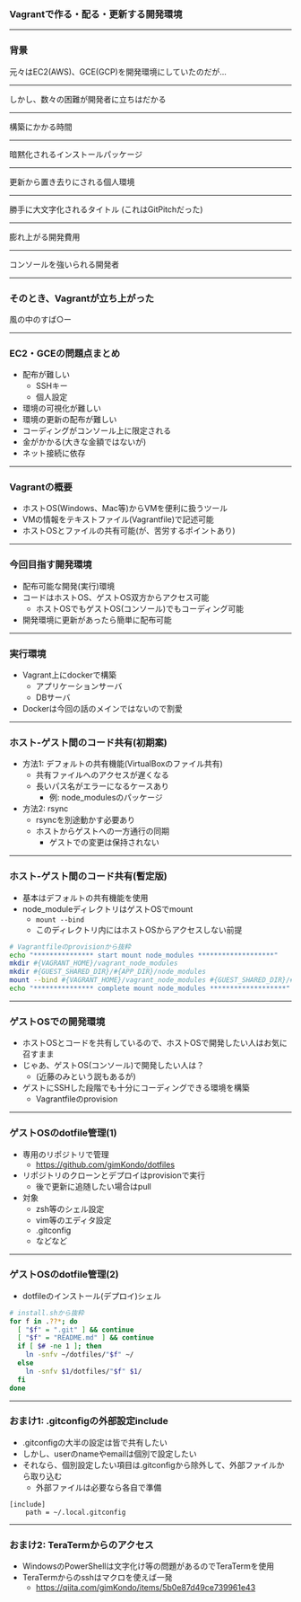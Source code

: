 ### Vagrantで作る・配る・更新する開発環境

---

### 背景

元々はEC2(AWS)、GCE(GCP)を開発環境にしていたのだが…

---

しかし、数々の困難が開発者に立ちはだかる

---

構築にかかる時間

---

暗黙化されるインストールパッケージ

---

更新から置き去りにされる個人環境

---

勝手に大文字化されるタイトル
(これはGitPitchだった)

---

膨れ上がる開発費用

---

コンソールを強いられる開発者

---

### そのとき、Vagrantが立ち上がった

風の中のすば○ー

---

### EC2・GCEの問題点まとめ

- 配布が難しい
    - SSHキー
    - 個人設定
- 環境の可視化が難しい
- 環境の更新の配布が難しい
- コーディングがコンソール上に限定される
- 金がかかる(大きな金額ではないが)
- ネット接続に依存

---

### Vagrantの概要

- ホストOS(Windows、Mac等)からVMを便利に扱うツール
- VMの情報をテキストファイル(Vagrantfile)で記述可能
- ホストOSとファイルの共有可能(が、苦労するポイントあり)

---

### 今回目指す開発環境

- 配布可能な開発(実行)環境
- コードはホストOS、ゲストOS双方からアクセス可能
    - ホストOSでもゲストOS(コンソール)でもコーディング可能
- 開発環境に更新があったら簡単に配布可能

---

### 実行環境

- Vagrant上にdockerで構築
    - アプリケーションサーバ
    - DBサーバ
- Dockerは今回の話のメインではないので割愛

---

### ホスト-ゲスト間のコード共有(初期案)

- 方法1: デフォルトの共有機能(VirtualBoxのファイル共有)
    - 共有ファイルへのアクセスが遅くなる
    - 長いパス名がエラーになるケースあり
        - 例: node_modulesのパッケージ
- 方法2: rsync
    - rsyncを別途動かす必要あり
    - ホストからゲストへの一方通行の同期
        - ゲストでの変更は保持されない

---

### ホスト-ゲスト間のコード共有(暫定版)

- 基本はデフォルトの共有機能を使用
- node_moduleディレクトリはゲストOSでmount
    - `mount --bind `
    - このディレクトリ内にはホストOSからアクセスしない前提

```sh
# Vagrantfileのprovisionから抜粋
echo "*************** start mount node_modules *******************"
mkdir #{VAGRANT_HOME}/vagrant_node_modules
mkdir #{GUEST_SHARED_DIR}/#{APP_DIR}/node_modules
mount --bind #{VAGRANT_HOME}/vagrant_node_modules #{GUEST_SHARED_DIR}/#{APP_DIR}/node_modules
echo "*************** complete mount node_modules *******************"
```

---

### ゲストOSでの開発環境

- ホストOSとコードを共有しているので、ホストOSで開発したい人はお気に召すまま
- じゃあ、ゲストOS(コンソール)で開発したい人は？
    - (近藤のみという説もあるが)
- ゲストにSSHした段階でも十分にコーディングできる環境を構築
    - Vagrantfileのprovision

---

### ゲストOSのdotfile管理(1)

- 専用のリポジトリで管理
    - https://github.com/gimKondo/dotfiles
- リポジトリのクローンとデプロイはprovisionで実行
    - 後で更新に追随したい場合はpull
- 対象
    - zsh等のシェル設定
    - vim等のエディタ設定
    - .gitconfig
    - などなど

---

### ゲストOSのdotfile管理(2)

- dotfileのインストール(デプロイ)シェル

```sh
# install.shから抜粋
for f in .??*; do
  [ "$f" = ".git" ] && continue
  [ "$f" = "README.md" ] && continue
  if [ $# -ne 1 ]; then
    ln -snfv ~/dotfiles/"$f" ~/
  else
    ln -snfv $1/dotfiles/"$f" $1/
  fi
done
```

---

### おまけ1: .gitconfigの外部設定include

- .gitconfigの大半の設定は皆で共有したい
- しかし、userのnameやemailは個別で設定したい
- それなら、個別設定したい項目は.gitconfigから除外して、外部ファイルから取り込む
    - 外部ファイルは必要なら各自で準備

```
[include]
    path = ~/.local.gitconfig
```

---

### おまけ2: TeraTermからのアクセス

- WindowsのPowerShellは文字化け等の問題があるのでTeraTermを使用
- TeraTermからのsshはマクロを使えば一発
    - https://qiita.com/gimKondo/items/5b0e87d49ce739961e43
